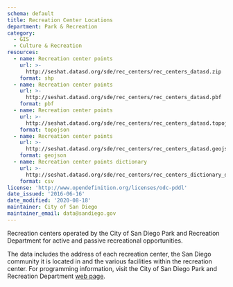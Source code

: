 ```yaml
---
schema: default
title: Recreation Center Locations
department: Park & Recreation
category:
  - GIS
  - Culture & Recreation
resources:
  - name: Recreation center points
    url: >-
      http://seshat.datasd.org/sde/rec_centers/rec_centers_datasd.zip
    format: shp
  - name: Recreation center points
    url: >-
      http://seshat.datasd.org/sde/rec_centers/rec_centers_datasd.pbf
    format: pbf
  - name: Recreation center points
    url: >-
      http://seshat.datasd.org/sde/rec_centers/rec_centers_datasd.topojson
    format: topojson
  - name: Recreation center points
    url: >-
      http://seshat.datasd.org/sde/rec_centers/rec_centers_datasd.geojson
    format: geojson
  - name: Recreation center points dictionary
    url: >-
      http://seshat.datasd.org/sde/rec_centers/rec_centers_dictionary_datasd.csv
    format: csv
license: 'http://www.opendefinition.org/licenses/odc-pddl'
date_issued: '2016-06-16'
date_modified: '2020-08-18'
maintainer: City of San Diego
maintainer_email: data@sandiego.gov
---
```

Recreation centers operated by the City of San Diego Park and Recreation Department for active and passive recreational opportunities.
<!--more-->
The data includes the address of each recreation center, the San Diego community it is located in and the various facilities within the recreation center. For programming information, visit the City of San Diego Park and Recreation Department <a href="http://www.sandiego.gov/park-and-recreation/" target="_blank" rel="noopener">web page</a>.
